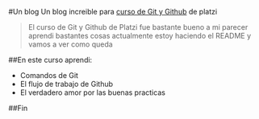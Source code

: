 #Un blog 
Un blog increible para [curso de Git y Github](https://platzi.com/clases/1557-git-github) de platzi
>El curso de Git y Github de Platzi fue bastante bueno a mi parecer aprendi bastantes cosas actualmente estoy haciendo el README y vamos a ver como queda

##En este curso aprendi:
* Comandos de Git
* El flujo de trabajo de Github
* El verdadero amor por las buenas practicas

##Fin
